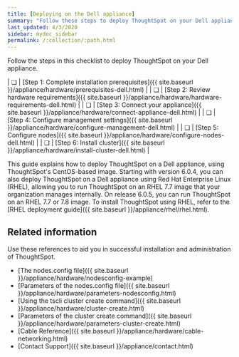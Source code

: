 ```yaml
---
title: [Deploying on the Dell appliance]
summary: "Follow these steps to deploy ThoughtSpot on your Dell appliance."
last_updated: 4/3/2020
sidebar: mydoc_sidebar
permalink: /:collection/:path.html
---
```

Follow the steps in this checklist to deploy ThoughtSpot on your Dell appliance.

| &#10063; | [Step 1: Complete installation prerequisites]({{ site.baseurl }}/appliance/hardware/prerequisites-dell.html) |
| &#10063; | [Step 2: Review hardware requirements]({{ site.baseurl }}/appliance/hardware/hardware-requirements-dell.html) |
| &#10063; | [Step 3: Connect your appliance]({{ site.baseurl }}/appliance/hardware/connect-appliance-dell.html) |
| &#10063; | [Step 4: Configure management settings]({{ site.baseurl }}/appliance/hardware/configure-management-dell.html) |
| &#10063; | [Step 5: Configure nodes]({{ site.baseurl }}/appliance/hardware/configure-nodes-dell.html) |
| &#10063; | [Step 6: Install cluster]({{ site.baseurl }}/appliance/hardware/install-cluster-dell.html) |

This guide explains how to deploy ThoughtSpot on a Dell appliance, using ThoughtSpot's CentOS-based image. Starting with version 6.0.4, you can also deploy ThoughtSpot on a Dell appliance using Red Hat Enterprise Linux (RHEL), allowing you to run ThoughtSpot on an RHEL 7.7 image that your organization manages internally. On release 6.0.5, you can run ThoughtSpot on an RHEL 7.7 or 7.8 image. To install ThoughtSpot using RHEL, refer to the [RHEL deployment guide]({{ site.baseurl }}/appliance/rhel/rhel.html).

## Related information
Use these references to aid you in successful installation and administration of ThoughtSpot.

* [The nodes.config file]({{ site.baseurl }}/appliance/hardware/nodesconfig-example)
* [Parameters of the nodes.config file]({{ site.baseurl }}/appliance/hardware/parameters-nodesconfig.html)
* [Using the tscli cluster create command]({{ site.baseurl }}/appliance/hardware/cluster-create.html)
* [Parameters of the cluster create command]({{ site.baseurl }}/appliance/hardware/parameters-cluster-create.html)
* [Cable Reference]({{ site.baseurl }}/appliance/hardware/cable-networking.html)
* [Contact Support]({{ site.baseurl }}/appliance/contact.html)

